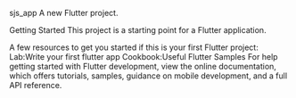 sjs_app
A new Flutter project.

Getting Started
This project is a starting point for a Flutter application.

A few resources to get you started if this is your first Flutter project:
Lab:Write your first flutter app
Cookbook:Useful Flutter Samples
For help getting started with Flutter development, view the online documentation, which offers tutorials, samples, guidance on mobile development, and a full API reference.



